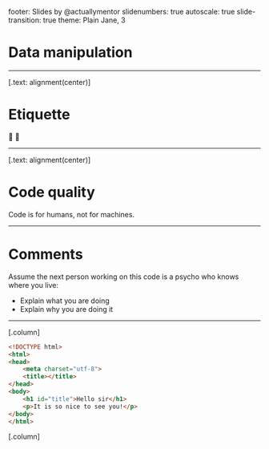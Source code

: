 footer: Slides by @actuallymentor
slidenumbers: true
autoscale: true
slide-transition: true
theme: Plain Jane, 3


# Data manipulation

---

[.text: alignment(center)]

# Etiquette

🎥 🎤


---

[.text: alignment(center)]

# Code quality

Code is for humans, not for machines.

---

# Comments

Assume the next person working on this code is a psycho who knows where you live:

- Explain what you are doing
- Explain why you are doing it

---

[.column]

```html
<!DOCTYPE html>
<html>
<head>
	<meta charset="utf-8">
	<title></title>
</head>
<body>
	<h1 id="title">Hello sir</h1>
	<p>It is so nice to see you!</p>
</body>
</html>
```

[.column]

```javascript

```